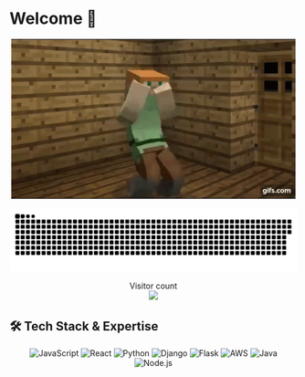# Welcome :raised_hands:

<p align="center">
  <img src="https://github.com/FeziweMelvin/feziwemelvin/blob/main/minecraft-dancing.gif" alt="Dancing Minecraft">
</p>
<p align="center">
<a href=# ><img src="contributions.svg"></a></p>

<p align="center"> 
  Visitor count<br>
  <img src="https://profile-counter.glitch.me/daweedkob/count.svg" />
</p>

## 🛠️ Tech Stack & Expertise

<div align="center">
  
  ![JavaScript](https://img.shields.io/badge/JavaScript-F7DF1E?style=for-the-badge&logo=javascript&logoColor=black)
  ![React](https://img.shields.io/badge/React-20232A?style=for-the-badge&logo=react&logoColor=61DAFB)
  ![Python](https://img.shields.io/badge/Python-3776AB?style=for-the-badge&logo=python&logoColor=white)
  ![Django](https://img.shields.io/badge/Django-092E20?style=for-the-badge&logo=django&logoColor=white)
  ![Flask](https://img.shields.io/badge/Flask-000000?style=for-the-badge&logo=flask&logoColor=white)
  ![AWS](https://img.shields.io/badge/AWS-232F3E?style=for-the-badge&logo=amazon-aws&logoColor=white)
  ![Java](https://img.shields.io/badge/Java-ED8B00?style=for-the-badge&logo=openjdk&logoColor=white)
  ![Node.js](https://img.shields.io/badge/Node.js-339933?style=for-the-badge&logo=nodedotjs&logoColor=white)

</div>
